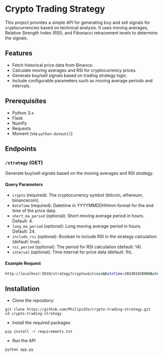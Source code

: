 # Crypto Trading Strategy

This project provides a simple API for generating buy and sell signals for cryptocurrencies based on technical analysis. It uses moving averages, Relative Strength Index (RSI), and Fibonacci retracement levels to determine the signals.

## Features

- Fetch historical price data from Binance.
- Calculate moving averages and RSI for cryptocurrency prices.
- Generate buy/sell signals based on trading strategy logic.
- Include configurable parameters such as moving average periods and intervals.

## Prerequisites

- Python 3.x
- Flask
- NumPy
- Requests
- Moment (via `python-dateutil`)

## Endpoints

### `/strategy` (GET)

Generate buy/sell signals based on the moving averages and RSI strategy.

#### Query Parameters

- `crypto` (required): The cryptocurrency symbol (bitcoin, ethereum, binancecoin).
- `DateTime` (required): Datetime in YYYYMMDDHHmm format for the end time of the price data.
- `short_ma_period` (optional): Short moving average period in hours. Default: 4.
- `long_ma_period` (optional): Long moving average period in hours. Default: 24.
- `include_rsi` (optional): Boolean to include RSI in the strategy calculation (default: true).
- `rsi_period` (optional): The period for RSI calculation (default: 14).
- `interval` (optional): Time interval for price data (default: 1h).

#### Example Request

```bash
http://localhost:5010/strategy?crypto=bitcoin&DateTime=202401020000&short_ma_period=4&long_ma_period=24&interval=1h&include_rsi=true
```

## Installation

- Clone the repository:

```
git clone https://github.com/Philipid3s/crypto-trading-strategy.git
cd crypto-trading-strategy
```

- Install the required packages

```
pip install -r requirements.txt
```

- Run the API

```
python app.py
```


